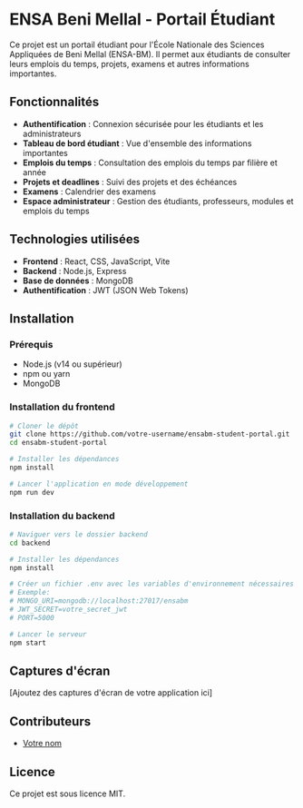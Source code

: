 # ENSA Beni Mellal - Portail Étudiant

Ce projet est un portail étudiant pour l'École Nationale des Sciences Appliquées de Beni Mellal (ENSA-BM). Il permet aux étudiants de consulter leurs emplois du temps, projets, examens et autres informations importantes.

## Fonctionnalités

- **Authentification** : Connexion sécurisée pour les étudiants et les administrateurs
- **Tableau de bord étudiant** : Vue d'ensemble des informations importantes
- **Emplois du temps** : Consultation des emplois du temps par filière et année
- **Projets et deadlines** : Suivi des projets et des échéances
- **Examens** : Calendrier des examens
- **Espace administrateur** : Gestion des étudiants, professeurs, modules et emplois du temps

## Technologies utilisées

- **Frontend** : React, CSS, JavaScript, Vite
- **Backend** : Node.js, Express
- **Base de données** : MongoDB
- **Authentification** : JWT (JSON Web Tokens)

## Installation

### Prérequis

- Node.js (v14 ou supérieur)
- npm ou yarn
- MongoDB

### Installation du frontend

```bash
# Cloner le dépôt
git clone https://github.com/votre-username/ensabm-student-portal.git
cd ensabm-student-portal

# Installer les dépendances
npm install

# Lancer l'application en mode développement
npm run dev
```

### Installation du backend

```bash
# Naviguer vers le dossier backend
cd backend

# Installer les dépendances
npm install

# Créer un fichier .env avec les variables d'environnement nécessaires
# Exemple:
# MONGO_URI=mongodb://localhost:27017/ensabm
# JWT_SECRET=votre_secret_jwt
# PORT=5000

# Lancer le serveur
npm start
```

## Captures d'écran

[Ajoutez des captures d'écran de votre application ici]

## Contributeurs

- [Votre nom](https://github.com/votre-username)

## Licence

Ce projet est sous licence MIT.
